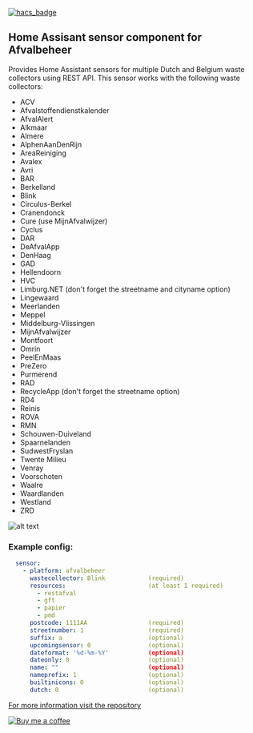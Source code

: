 [![hacs_badge](https://img.shields.io/badge/HACS-Default-orange.svg?style=for-the-badge)](https://github.com/custom-components/hacs)
## Home Assisant sensor component for Afvalbeheer

Provides Home Assistant sensors for multiple Dutch and Belgium waste collectors using REST API. 
This sensor works with the following waste collectors:
  - ACV
  - Afvalstoffendienstkalender
  - AfvalAlert
  - Alkmaar
  - Almere
  - AlphenAanDenRijn
  - AreaReiniging
  - Avalex
  - Avri
  - BAR
  - Berkelland
  - Blink
  - Circulus-Berkel
  - Cranendonck
  - Cure (use MijnAfvalwijzer)
  - Cyclus
  - DAR
  - DeAfvalApp
  - DenHaag
  - GAD
  - Hellendoorn
  - HVC
  - Limburg.NET (don't forget the streetname and cityname option)
  - Lingewaard
  - Meerlanden
  - Meppel
  - Middelburg-Vlissingen
  - MijnAfvalwijzer
  - Montfoort
  - Omrin
  - PeelEnMaas
  - PreZero
  - Purmerend
  - RAD
  - RecycleApp (don't forget the streetname option)
  - RD4
  - Reinis
  - ROVA
  - RMN
  - Schouwen-Duiveland
  - Spaarnelanden
  - SudwestFryslan
  - Twente Milieu
  - Venray
  - Voorschoten
  - Waalre
  - Waardlanden
  - Westland
  - ZRD

![alt text](https://raw.githubusercontent.com/pippyn/Home-Assistant-Sensor-Afvalbeheer/master/example.png)

### Example config:

```yaml
  sensor:
    - platform: afvalbeheer
      wastecollector: Blink            (required)
      resources:                       (at least 1 required)
        - restafval
        - gft
        - papier
        - pmd
      postcode: 1111AA                 (required)
      streetnumber: 1                  (required)
      suffix: a                        (optional)
      upcomingsensor: 0                (optional)
      dateformat: '%d-%m-%Y'           (optional)
      dateonly: 0                      (optional)
      name: ""                         (optional)
      nameprefix: 1                    (optional)
      builtinicons: 0                  (optional)
      dutch: 0                         (optional)
```
[For more information visit the repository](https://github.com/pippyn/Home-Assistant-Sensor-Afvalbeheer/)

[![Buy me a coffee][buymeacoffee-shield]][buymeacoffee]


[buymeacoffee-shield]: https://www.buymeacoffee.com/assets/img/guidelines/download-assets-sm-2.svg
[buymeacoffee]: https://www.buymeacoffee.com/pippyn

